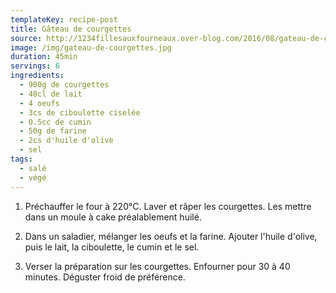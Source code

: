 ```yaml
---
templateKey: recipe-post
title: Gâteau de courgettes
source: http://1234fillesauxfourneaux.over-blog.com/2016/08/gateau-de-courgettes.html
image: /img/gateau-de-courgettes.jpg
duration: 45min
servings: 6
ingredients:
  - 900g de courgettes
  - 40cl de lait
  - 4 oeufs
  - 3cs de ciboulette ciselée
  - 0.5cc de cumin
  - 50g de farine
  - 2cs d'huile d'olive
  - sel
tags:
  - salé
  - végé
---
```

1. Préchauffer le four à 220°C. Laver et râper les courgettes. Les mettre dans un moule à cake préalablement huilé.

2. Dans un saladier, mélanger les oeufs et la farine. Ajouter l'huile d'olive, puis le lait, la ciboulette, le cumin et le sel.

3. Verser la préparation sur les courgettes. Enfourner pour 30 à 40 minutes. Déguster froid de préférence.

